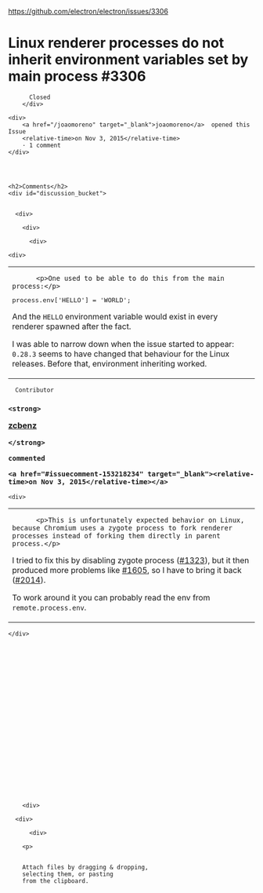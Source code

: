 <a href="https://github.com/electron/electron/issues/3306">https://github.com/electron/electron/issues/3306</a><div id="articleHeader"><h1>              Linux renderer processes do not inherit environment variables set by main process            #3306    </h1></div>


  <div>
    <div>
        <div>
          
          Closed
        </div>
    
    <div>
        <a href="/joaomoreno" target="_blank">joaomoreno</a>  opened this Issue
        <relative-time>on Nov 3, 2015</relative-time>
        · 1 comment
    </div>
  



    <h2>Comments</h2>
    <div id="discussion_bucket">
      

      <div>

        <div>

          <div>
            




            
<div>
  <div id="issue-114662716">

    



    <div>

      
<task-lists>
<table>
  <tbody>
    <tr>
      <td>

          <p>One used to be able to do this from the main process:</p>
<div><pre>process.env['HELLO'] = 'WORLD';</pre></div>
<p>And the <code>HELLO</code> environment variable would exist in every renderer spawned after the fact.</p>
<p>I was able to narrow down when the issue started to appear: <code>0.28.3</code> seems to have changed that behaviour for the Linux releases. Before that, environment inheriting worked.</p>
      </td>
    </tr>
  </tbody>
</table>
</task-lists>


        



    

  


          

          

  


  
<div>
    
  <div>

  




  
<div>
    
  <div id="issuecomment-153218234">

    
<div>
  

    
    
      Contributor
    



  <h3>

    <strong>
      

  <a href="/zcbenz" target="_blank">zcbenz</a>
  

    </strong>

    commented

    <a href="#issuecomment-153218234" target="_blank"><relative-time>on Nov 3, 2015</relative-time></a>


    
      
    
  </h3>
</div>


    <div>

      
<task-lists>
<table>
  <tbody>
    <tr>
      <td>

          <p>This is unfortunately expected behavior on Linux, because Chromium uses a zygote process to fork renderer processes instead of forking them directly in parent process.</p>
<p>I tried to fix this by disabling zygote process (<a href="https://github.com/electron/electron/pull/1323" target="_blank">#1323</a>), but it then produced more problems like <a href="https://github.com/electron/electron/issues/1605" target="_blank">#1605</a>, so I have to bring it back (<a href="https://github.com/electron/electron/pull/2014" target="_blank">#2014</a>).</p>
<p>To work around it you can probably read the env from <code>remote.process.env</code>.</p>
      </td>
    </tr>
  </tbody>
</table>
</task-lists>


        



    </div>

  







  











        


        <div>
              
<div>
  

    
      



      <div>
        
          <div>
  


  
  <div>

    

    

        <p>
    
    
        Attach files by dragging & dropping,
        selecting them, or pasting
        from the clipboard.
    
    
    
    
    
    
    
    
    
  </p>


    
  </div>

  

  


  


          
      




        
      

    
    
  